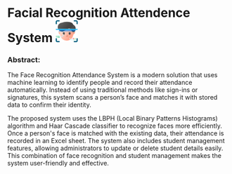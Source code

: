 
# Facial Recognition Attendence System <img src="https://github.com/GummadavelliSandeep/Facial-Recognition-Attendence-System/blob/master/Images/face-recognition.png" width="50" height="50" alt="Alt text">

### Abstract:

The Face Recognition Attendance System is a modern solution that uses machine learning to identify people and record their attendance automatically. Instead of using traditional methods like sign-ins or signatures, this system scans a person’s face and matches it with stored data to confirm their identity.

The proposed system uses the LBPH (Local Binary Patterns Histograms) algorithm and Haar Cascade classifier to recognize faces more efficiently. Once a person's face is matched with the existing data, their attendance is recorded in an Excel sheet. The system also includes student management features, allowing administrators to update or delete student details easily. This combination of face recognition and student management makes the system user-friendly and effective.
